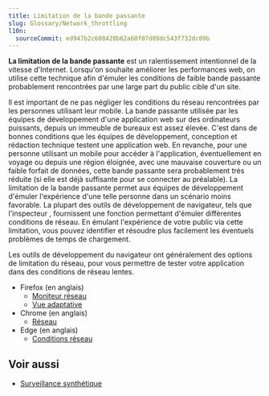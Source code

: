 ```yaml
---
title: Limitation de la bande passante
slug: Glossary/Network_throttling
l10n:
  sourceCommit: ed947b2c608428b62a60f07d09dc543f732dc09b
---
```


**La limitation de la bande passante** est un ralentissement intentionnel de la vitesse d'Internet. Lorsqu'on souhaite améliorer les performances web, on utilise cette technique afin d'émuler les conditions de faible bande passante probablement rencontrées par une large part du public cible d'un site.

Il est important de ne pas négliger les conditions du réseau rencontrées par les personnes utilisant leur mobile. La bande passante utilisée par les équipes de développement d'une application web sur des ordinateurs puissants, depuis un immeuble de bureaux est assez élevée. C'est dans de bonnes conditions que les équipes de développement, conception et rédaction technique testent une application web. En revanche, pour une personne utilisant un mobile pour accéder à l'application, éventuellement en voyage ou depuis une région éloignée, avec une mauvaise couverture ou un faible forfait de données, cette bande passante sera probablement très réduite (si elle est déjà suffisante pour se connecter au préalable). La limitation de la bande passante permet aux équipes de développement d'émuler l'expérience d'une telle personne dans un scénario moins favorable. La plupart des outils de développement de navigateur, tels que l'inspecteur , fournissent une fonction permettant d'émuler différentes conditions de réseau. En émulant l'expérience de votre public via cette limitation, vous pouvez identifier et résoudre plus facilement les éventuels problèmes de temps de chargement.

Les outils de développement du navigateur ont généralement des options de limitation du réseau, pour vous permettre de tester votre application dans des conditions de réseau lentes.

- Firefox (en anglais)
  - [Moniteur réseau](https://firefox-source-docs.mozilla.org/devtools-user/network_monitor/index.html)
  - [Vue adaptative](https://firefox-source-docs.mozilla.org/devtools-user/responsive_design_mode/index.html)
- Chrome (en anglais)
  - [Réseau](https://developer.chrome.com/docs/devtools/network/reference/#throttling)
- Edge (en anglais)
  - [Conditions réseau](https://learn.microsoft.com/en-us/microsoft-edge/devtools-guide-chromium/network/reference#emulate-slow-network-connections-from-the-network-conditions-drawer)

## Voir aussi

- [Surveillance synthétique](/fr/docs/Glossary/Synthetic_monitoring)
